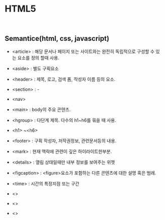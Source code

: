 # HTML5 

<br>

## Semantice(html, css, javascript)

- \<article\> : 해당 문서나 페이지 또는 사이트와는 완전히 독립적으로 구성할 수 있는 요소를 정의 할때 사용.

- \<aside\> : 별도 구획요소 
- \<header\> : 제목, 로고, 검색 폼, 작성자 이름 등의 요소. 
- \<section\> : -
- \<nav\>
- \<main\> : body의 주요 콘텐츠.
- \<hgroup\> : 다단계 제목. 다수의 h1~h6를 묶을 때 사용.
- \<h1\> ~\<h6\>
- \<footer\> : 구획 작성자, 저작권정보, 관련문서등의 내용.
- \<mark\> : 현재 맥락에 관련이 깊은 하이라이트한부분.
- \<details\> : 열림 상태일때만 내부 정보를 보여주는 위젯
- \<figcaption\> : \<figure\>요소가 포함하는 다른 콘텐츠에 대한 설명 혹은 범례.
- \<time\> : 시간의 특정지점 또는 구간
- \<\>
- \<\>
- \<\>